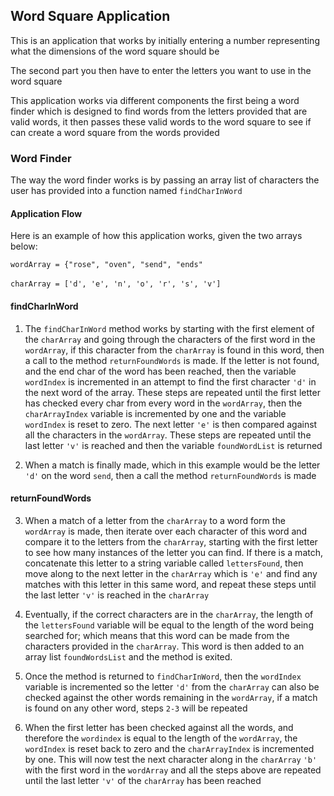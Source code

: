 ## Word Square Application

This is an application that works by initially entering a number representing what the dimensions
of the word square should be 

The second part you then have to enter the letters you want to use in the word square


This application works via different components the first being a word finder which is designed to find words from the letters provided
that are valid words, it then passes these valid words to the word square to see if can create a word square from the words provided

### Word Finder

The way the word finder works is by passing an array list of characters the user has provided into a function named `findCharInWord`

#### Application Flow
Here is an example of how this application works, given the two arrays below:

`wordArray = {"rose", "oven", "send", "ends"`
<br></br>
`charArray = ['d', 'e', 'n', 'o', 'r', 's', 'v']`

#### findCharInWord

1. The `findCharInWord` method works by starting with the first element of the `charArray` and going through the characters of the first word in the `wordArray`, if this character from the 
`charArray` is found in this word, then a call to the method `returnFoundWords` is made. If the letter is not found, and the end char of the word has been reached, then the variable `wordIndex`
is incremented in an attempt to find the first character `'d'` in the next word of the array. These steps are repeated until the first letter has checked every char from 
every word in the `wordArray`, then the `charArrayIndex` variable is incremented by one and the variable `wordIndex` is reset to zero. The next letter `'e'` is then compared against all the characters in the `wordArray`.
These steps are repeated until the last letter `'v'` is reached and then the variable `foundWordList` is returned
   

2. When a match is finally made, which in this example would be the letter `'d'` on the word `send`, then a call the method `returnFoundWords` is made

#### returnFoundWords

3. When a match of a letter from the `charArray` to a word form the `wordArray` is made, then iterate over each character of this word and compare it to the letters from the `charArray`, starting with the first letter to see how many instances of the letter you can find. 
If there is a match, concatenate this letter to a string variable called `lettersFound`, then move along to the next letter in the `charArray` which is `'e'` and find any matches with this letter in this same word, and repeat these steps until the last letter `'v'` is reached in the `charArray`


4. Eventually, if the correct characters are in the `charArray`, the length of the `lettersFound` variable will be equal to the length of the word being searched for; which means that this word can be made from the characters provided in the `charArray`.
This word is then added to an array list `foundWordsList` and the method is exited.
   

5. Once the method is returned to `findCharInWord`, then the `wordIndex` variable is incremented so the letter `'d'` from the `charArray` can also be checked against the other words remaining in the `wordArray`, if a match is found on any other word, steps `2-3` will be repeated 


6. When the first letter has been checked against all the words, and therefore the `wordindex` is equal to the length of the `wordArray`, the `wordIndex` is reset back to zero and the `charArrayIndex` is incremented by one. This will now
test the next character along in the `charArray` `'b'` with the first word in the `wordArray` and all the steps above are repeated until the last letter `'v'` of the `charArray` has been reached
